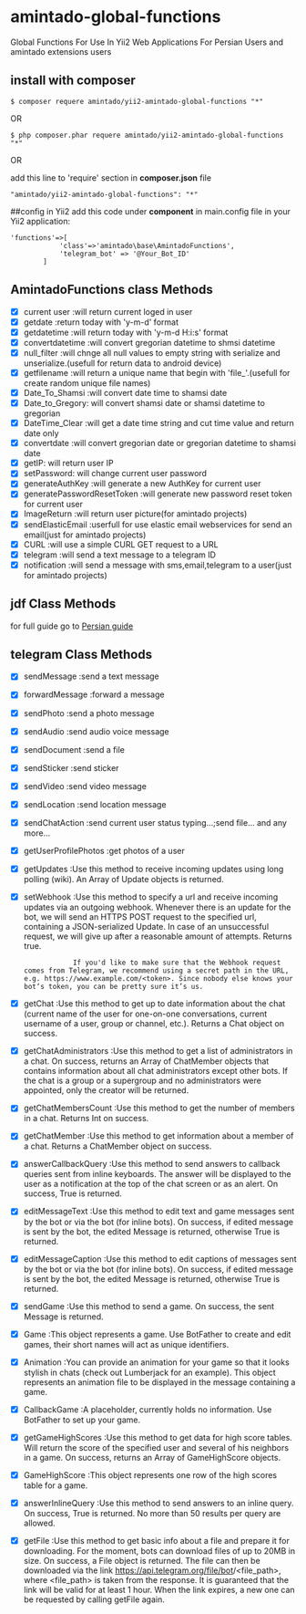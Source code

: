 # amintado-global-functions
Global Functions For Use In Yii2 Web Applications For Persian Users and amintado extensions users

## install with composer
````
$ composer requere amintado/yii2-amintado-global-functions "*"
````
OR
````
$ php composer.phar requere amintado/yii2-amintado-global-functions "*"
````
OR 


add this line to 'require' section in **composer.json** file
````
"amintado/yii2-amintado-global-functions": "*"
````
##config in Yii2
add this code under **component** in main.config file in your Yii2 application:
``````
'functions'=>[
            'class'=>'amintado\base\AmintadoFunctions',
            'telegram_bot' => '@Your_Bot_ID'
        ]
``````

## AmintadoFunctions class Methods
- [X] current user :will return current loged in user
- [X] getdate :return today with 'y-m-d' format
- [X] getdatetime :will return today with 'y-m-d H:i:s' format
- [X] convertdatetime :will convert gregorian datetime to shmsi datetime 
- [X] null_filter :will chnge all null values to empty string with serialize and unserialize.(usefull for return data to android device)
- [X] getfilename :will return a unique name that begin with 'file_'.(usefull for create random unique file names)
- [X] Date_To_Shamsi :will convert date time to shamsi date
- [X] Date_to_Gregory: will convert shamsi date or shamsi datetime to gregorian
- [X] DateTime_Clear :will get a date time string and cut time value and return date only
- [X] convertdate :will convert gregorian date or gregorian datetime to shamsi date
- [X] getIP: will return user IP
- [X] setPassword: will change current user password
- [X] generateAuthKey :will generate a new AuthKey for current user
- [X] generatePasswordResetToken :will generate new password reset token for current user
- [X] ImageReturn :will return user picture(for amintado projects)
- [X] sendElasticEmail :userfull for use elastic email webservices for send an email(just for amintado projects)
- [X] CURL :will use a simple CURL GET request to a URL
- [X] telegram :will send a text message to a telegram ID
- [X] notification :will send a message with sms,email,telegram to a user(just for amintado projects)

## jdf Class Methods
for full guide go to [Persian guide](http://jdf.scr.ir/rahnama/)

## telegram Class Methods
- [X] sendMessage :send a text message
- [X] forwardMessage :forward a message
- [X] sendPhoto :send a photo message
- [X] sendAudio :send audio voice message
- [X] sendDocument :send a file
- [X] sendSticker :send sticker
- [X] sendVideo :send video message
- [X] sendLocation :send location message
- [X] sendChatAction :send current user status typing...;send file... and any more...
- [X] getUserProfilePhotos :get photos of a user
- [X] getUpdates :Use this method to receive incoming updates using long polling (wiki). An Array of Update objects is returned.
- [X] setWebhook :Use this method to specify a url and receive incoming updates via an outgoing webhook. Whenever there is an update for the bot, we will send an HTTPS POST request to the specified url, containing a JSON-serialized Update. In case of an unsuccessful request, we will give up after a reasonable amount of attempts. Returns true.
                  
                  If you'd like to make sure that the Webhook request comes from Telegram, we recommend using a secret path in the URL, e.g. https://www.example.com/<token>. Since nobody else knows your bot‘s token, you can be pretty sure it’s us.
- [X] getChat :Use this method to get up to date information about the chat (current name of the user for one-on-one conversations, current username of a user, group or channel, etc.). Returns a Chat object on success.
- [X] getChatAdministrators :Use this method to get a list of administrators in a chat. On success, returns an Array of ChatMember objects that contains information about all chat administrators except other bots. If the chat is a group or a supergroup and no administrators were appointed, only the creator will be returned.
- [X] getChatMembersCount :Use this method to get the number of members in a chat. Returns Int on success.
- [X] getChatMember :Use this method to get information about a member of a chat. Returns a ChatMember object on success.
- [X] answerCallbackQuery :Use this method to send answers to callback queries sent from inline keyboards. The answer will be displayed to the user as a notification at the top of the chat screen or as an alert. On success, True is returned.
- [X] editMessageText :Use this method to edit text and game messages sent by the bot or via the bot (for inline bots). On success, if edited message is sent by the bot, the edited Message is returned, otherwise True is returned.
- [X] editMessageCaption :Use this method to edit captions of messages sent by the bot or via the bot (for inline bots). On success, if edited message is sent by the bot, the edited Message is returned, otherwise True is returned.
- [X] sendGame :Use this method to send a game. On success, the sent Message is returned.
- [X] Game :This object represents a game. Use BotFather to create and edit games, their short names will act as unique identifiers.
- [X] Animation :You can provide an animation for your game so that it looks stylish in chats (check out Lumberjack for an example). This object represents an animation file to be displayed in the message containing a game.
- [X] CallbackGame :A placeholder, currently holds no information. Use BotFather to set up your game.
- [X] getGameHighScores :Use this method to get data for high score tables. Will return the score of the specified user and several of his neighbors in a game. On success, returns an Array of GameHighScore objects.
- [X] GameHighScore :This object represents one row of the high scores table for a game.
- [X] answerInlineQuery :Use this method to send answers to an inline query. On success, True is returned.
                         No more than 50 results per query are allowed.
- [X] getFile :Use this method to get basic info about a file and prepare it for downloading. For the moment, bots can download files of up to 20MB in size. On success, a File object is returned. The file can then be downloaded via the link https://api.telegram.org/file/bot<token>/<file_path>, where <file_path> is taken from the response. It is guaranteed that the link will be valid for at least 1 hour. When the link expires, a new one can be requested by calling getFile again.
